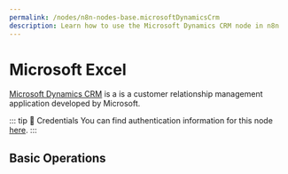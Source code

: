 ```yaml
---
permalink: /nodes/n8n-nodes-base.microsoftDynamicsCrm
description: Learn how to use the Microsoft Dynamics CRM node in n8n
---
```


# Microsoft Excel

[Microsoft Dynamics CRM](https://dynamics.microsoft.com/en-us/) is a is a customer relationship management application developed by Microsoft.

::: tip 🔑 Credentials
You can find authentication information for this node [here](../../../credentials/Microsoft/README.md).
:::

## Basic Operations

<Resource node="n8n-nodes-base.microsoftDynamicsCrm" />
